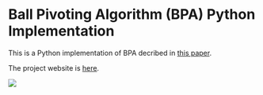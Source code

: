 # Ball Pivoting Algorithm (BPA) Python Implementation

This is a Python implementation of BPA decribed in [this paper](https://vgc.poly.edu/~csilva/papers/tvcg99.pdf).

The project website is [here](https://ethanzyh.github.io/184FinalProjectProposal/final/index.html).

![](https://ethanzyh.github.io/184FinalProjectProposal/final/images/teaser.png)
